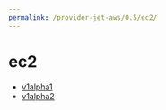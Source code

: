 ```yaml
---
permalink: /provider-jet-aws/0.5/ec2/
---
```


# ec2



* [v1alpha1](v1alpha1/index.md)
* [v1alpha2](v1alpha2/index.md)